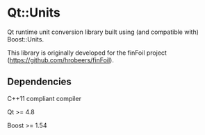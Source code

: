 Qt::Units
=========

Qt runtime unit conversion library built using (and compatible with) Boost::Units.

This library is originally developed for the finFoil project (https://github.com/hrobeers/finFoil).


## Dependencies

C++11 compliant compiler

Qt >= 4.8

Boost >= 1.54
